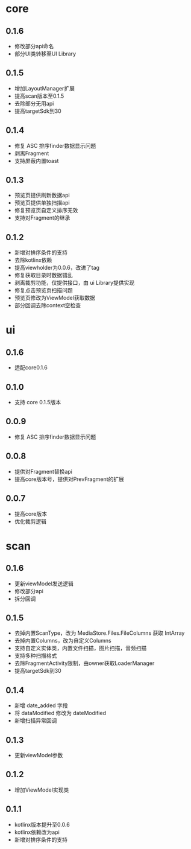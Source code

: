 # core

## 0.1.6

* 修改部分api命名
* 部分UI类转移至UI Library

## 0.1.5

* 增加LayoutManager扩展
* 提高scan版本至0.1.5
* 去除部分无用api
* 提高targetSdk到30

## 0.1.4

* 修复 ASC 排序finder数据显示问题
* 剥离Fragment
* 支持屏蔽内置toast

## 0.1.3

* 预览页提供刷新数据api
* 预览页提供单独扫描api
* 修复预览页自定义排序无效
* 支持对Fragment的继承

## 0.1.2

* 新增对排序条件的支持
* 去除kotlinx依赖
* 提高viewholder为0.0.6，改进了tag
* 修复获取目录时数据错乱
* 剥离裁剪功能，仅提供接口，由 ui Library提供实现
* 修复点击预览页扫描问题
* 预览页修改为ViewModel获取数据
* 部分回调去除context空检查

# ui

## 0.1.6

* 适配core0.1.6

## 0.1.0

* 支持 core 0.1.5版本

## 0.0.9

* 修复 ASC 排序finder数据显示问题

## 0.0.8

* 提供对Fragment替换api
* 提高core版本号，提供对PrevFragment的扩展

## 0.0.7

* 提高core版本
* 优化裁剪逻辑

# scan 

## 0.1.6

* 更新viewModel发送逻辑
* 修改部分api
* 拆分回调

## 0.1.5

* 去掉内置ScanType，改为 MediaStore.Files.FileColumns 获取 IntArray
* 去掉内置Columns，改为自定义Columns
* 支持自定义实体类，内置文件扫描，图片扫描，音频扫描
* 支持多种扫描格式
* 去除FragmentActivity限制，由owner获取LoaderManager
* 提高targetSdk到30

## 0.1.4

* 新增 date_added 字段
* 将 dataModified 修改为 dateModified
* 新增扫描异常回调

## 0.1.3

* 更新viewModel参数

## 0.1.2

* 增加ViewModel实现类

## 0.1.1

* kotlinx版本提升至0.0.6
* kotlinx依赖改为api
* 新增对排序条件的支持